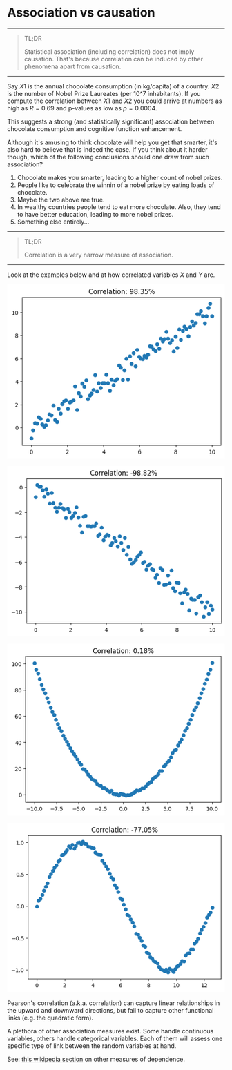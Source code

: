 # **Association vs causation**
---

> TL;DR
> 
> Statistical association (including correlation) does not imply causation. That's because correlation can be induced by other phenomena apart from causation.

---

Say $X1$ is the annual chocolate consumption (in kg/capita) of a country. $X2$ is the number of Nobel Prize Laureates (per 10^7 inhabitants). If you compute the correlation between $X1$ and $X2$ you could arrive at numbers as high as $R=0.69$ and p-values as low as $p=0.0004$.

This suggests a strong (and statistically significant) association between chocolate consumption and cognitive function enhancement.

Although it's amusing to think chocolate will help you get that smarter, it's also hard to believe that is indeed the case. If you think about it harder though, which of the following conclusions should one draw from such association?

1. Chocolate makes you smarter, leading to a higher count of nobel prizes.
2. People like to celebrate the winnin of a nobel prize by eating loads of chocolate.
3. Maybe the two above are true.
4. In wealthy countries people tend to eat more chocolate. Also, they tend to have better education, leading to more nobel prizes.
5. Something else entirely...

---

> TL;DR
> 
> Correlation is a very narrow measure of association.

---

Look at the examples below and at how correlated variables $X$ and $Y$ are.

![alt text](image.png)

![alt text](image-1.png)

![alt text](image-2.png)

![alt text](image-3.png)

Pearson's correlation (a.k.a. correlation) can capture linear relationships in the upward and downward directions, but fail to capture other functional links (e.g. the quadratic form).

A plethora of other association measures exist. Some handle continuous variables, others handle categorical variables. Each of them will assess one specific type of link between the random variables at hand.

See: [this wikipedia section](https://en.wikipedia.org/wiki/Correlation#Other_measures_of_dependence_among_random_variables) on other measures of dependence.